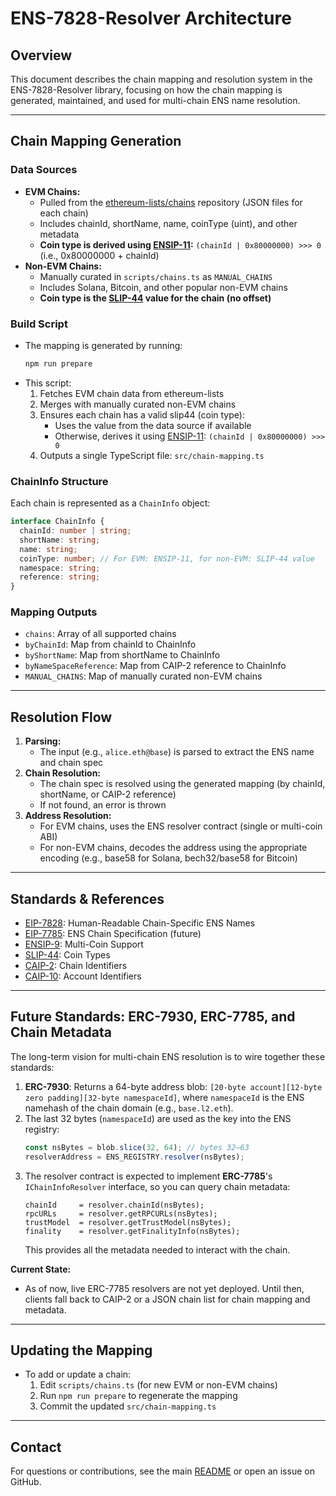 # ENS-7828-Resolver Architecture

## Overview

This document describes the chain mapping and resolution system in the ENS-7828-Resolver library, focusing on how the chain mapping is generated, maintained, and used for multi-chain ENS name resolution.

---

## Chain Mapping Generation

### Data Sources

- **EVM Chains:**
  - Pulled from the [ethereum-lists/chains](https://github.com/ethereum-lists/chains) repository (JSON files for each chain)
  - Includes chainId, shortName, name, coinType (uint), and other metadata
  - **Coin type is derived using [ENSIP-11](https://docs.ens.domains/ensip/11):** `(chainId | 0x80000000) >>> 0` (i.e., 0x80000000 + chainId)
- **Non-EVM Chains:**
  - Manually curated in `scripts/chains.ts` as `MANUAL_CHAINS`
  - Includes Solana, Bitcoin, and other popular non-EVM chains
  - **Coin type is the [SLIP-44](https://github.com/satoshilabs/slips/blob/master/slip-0044.md) value for the chain (no offset)**

### Build Script

- The mapping is generated by running:
  ```bash
  npm run prepare
  ```
- This script:
  1. Fetches EVM chain data from ethereum-lists
  2. Merges with manually curated non-EVM chains
  3. Ensures each chain has a valid slip44 (coin type):
     - Uses the value from the data source if available
     - Otherwise, derives it using [ENSIP-11](https://docs.ens.domains/ensip/11/): `(chainId | 0x80000000) >>> 0`
  4. Outputs a single TypeScript file: `src/chain-mapping.ts`

### ChainInfo Structure

Each chain is represented as a `ChainInfo` object:

```typescript
interface ChainInfo {
  chainId: number | string;
  shortName: string;
  name: string;
  coinType: number; // For EVM: ENSIP-11, for non-EVM: SLIP-44 value
  namespace: string;
  reference: string;
}
```

### Mapping Outputs

- `chains`: Array of all supported chains
- `byChainId`: Map from chainId to ChainInfo
- `byShortName`: Map from shortName to ChainInfo
- `byNameSpaceReference`: Map from CAIP-2 reference to ChainInfo
- `MANUAL_CHAINS`: Map of manually curated non-EVM chains

---

## Resolution Flow

1. **Parsing:**
   - The input (e.g., `alice.eth@base`) is parsed to extract the ENS name and chain spec
2. **Chain Resolution:**
   - The chain spec is resolved using the generated mapping (by chainId, shortName, or CAIP-2 reference)
   - If not found, an error is thrown
3. **Address Resolution:**
   - For EVM chains, uses the ENS resolver contract (single or multi-coin ABI)
   - For non-EVM chains, decodes the address using the appropriate encoding (e.g., base58 for Solana, bech32/base58 for Bitcoin)

---

## Standards & References

- [EIP-7828](https://github.com/jrudolf/ERCs/blob/master/ERCS/erc-7828.md): Human-Readable Chain-Specific ENS Names
- [EIP-7785](https://eips.ethereum.org/EIPS/eip-7785): ENS Chain Specification (future)
- [ENSIP-9](https://eips.ethereum.org/EIPS/eip-2055): Multi-Coin Support
- [SLIP-44](https://github.com/satoshilabs/slips/blob/master/slip-0044.md): Coin Types
- [CAIP-2](https://github.com/ChainAgnostic/CAIPs/blob/master/CAIPs/caip-2.md): Chain Identifiers
- [CAIP-10](https://github.com/ChainAgnostic/CAIPs/blob/master/CAIPs/caip-10.md): Account Identifiers

---

## Future Standards: ERC-7930, ERC-7785, and Chain Metadata

The long-term vision for multi-chain ENS resolution is to wire together these standards:

1. **ERC-7930**: Returns a 64-byte address blob: `[20-byte account][12-byte zero padding][32-byte namespaceId]`, where `namespaceId` is the ENS namehash of the chain domain (e.g., `base.l2.eth`).
2. The last 32 bytes (`namespaceId`) are used as the key into the ENS registry:
   ```js
   const nsBytes = blob.slice(32, 64); // bytes 32–63
   resolverAddress = ENS_REGISTRY.resolver(nsBytes);
   ```
3. The resolver contract is expected to implement **ERC-7785**'s `IChainInfoResolver` interface, so you can query chain metadata:
   ```solidity
   chainId     = resolver.chainId(nsBytes);
   rpcURLs     = resolver.getRPCURLs(nsBytes);
   trustModel  = resolver.getTrustModel(nsBytes);
   finality    = resolver.getFinalityInfo(nsBytes);
   ```
   This provides all the metadata needed to interact with the chain.

**Current State:**

- As of now, live ERC-7785 resolvers are not yet deployed. Until then, clients fall back to CAIP-2 or a JSON chain list for chain mapping and metadata.

---

## Updating the Mapping

- To add or update a chain:
  1. Edit `scripts/chains.ts` (for new EVM or non-EVM chains)
  2. Run `npm run prepare` to regenerate the mapping
  3. Commit the updated `src/chain-mapping.ts`

---

## Contact

For questions or contributions, see the main [README](./README.md) or open an issue on GitHub.
